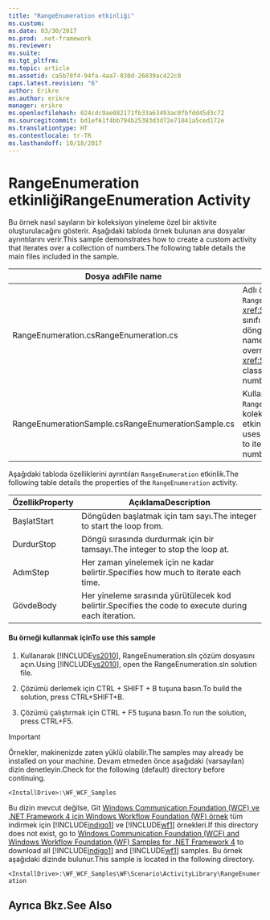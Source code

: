 ```yaml
---
title: "RangeEnumeration etkinliği"
ms.custom: 
ms.date: 03/30/2017
ms.prod: .net-framework
ms.reviewer: 
ms.suite: 
ms.tgt_pltfrm: 
ms.topic: article
ms.assetid: ca5b78f4-94fa-4aa7-830d-26039ac422c8
caps.latest.revision: "6"
author: Erikre
ms.author: erikre
manager: erikre
ms.openlocfilehash: 024cdc9ae082171fb33a63493ac0fbfdd45d3c72
ms.sourcegitcommit: bd1ef61f4bb794b25383d3d72e71041a5ced172e
ms.translationtype: HT
ms.contentlocale: tr-TR
ms.lasthandoff: 10/18/2017
---
```

# <a name="rangeenumeration-activity"></a><span data-ttu-id="eeefe-102">RangeEnumeration etkinliği</span><span class="sxs-lookup"><span data-stu-id="eeefe-102">RangeEnumeration Activity</span></span>
<span data-ttu-id="eeefe-103">Bu örnek nasıl sayıların bir koleksiyon yineleme özel bir aktivite oluşturulacağını gösterir. Aşağıdaki tabloda örnek bulunan ana dosyalar ayrıntılarını verir.</span><span class="sxs-lookup"><span data-stu-id="eeefe-103">This sample demonstrates how to create a custom activity that iterates over a collection of numbers.The following table details the main files included in the sample.</span></span>  
  
|<span data-ttu-id="eeefe-104">Dosya adı</span><span class="sxs-lookup"><span data-stu-id="eeefe-104">File name</span></span>|<span data-ttu-id="eeefe-105">Açıklama</span><span class="sxs-lookup"><span data-stu-id="eeefe-105">Description</span></span>|  
|---------------|-----------------|  
|<span data-ttu-id="eeefe-106">RangeEnumeration.cs</span><span class="sxs-lookup"><span data-stu-id="eeefe-106">RangeEnumeration.cs</span></span>|<span data-ttu-id="eeefe-107">Adlı özel bir aktivite tanımlar `RangeEnumeration` , geçersiz kılmalar <xref:System.Activities.NativeActivity> sınıfı ve bir dizi numarası aracılığıyla döngüleri.</span><span class="sxs-lookup"><span data-stu-id="eeefe-107">Defines a custom activity named `RangeEnumeration` that overrides the <xref:System.Activities.NativeActivity> class and loops through a series of numbers.</span></span>|  
|<span data-ttu-id="eeefe-108">RangeEnumerationSample.cs</span><span class="sxs-lookup"><span data-stu-id="eeefe-108">RangeEnumerationSample.cs</span></span>|<span data-ttu-id="eeefe-109">Kullanan bir istemci uygulaması `RangeEnumeration` sayıların koleksiyon üzerinde yinelenecek etkinlik.</span><span class="sxs-lookup"><span data-stu-id="eeefe-109">A client application that uses the `RangeEnumeration` activity to iterate over a collection of numbers.</span></span>|  
  
 <span data-ttu-id="eeefe-110">Aşağıdaki tabloda özelliklerini ayrıntıları `RangeEnumeration` etkinlik.</span><span class="sxs-lookup"><span data-stu-id="eeefe-110">The following table details the properties of the `RangeEnumeration` activity.</span></span>  
  
|<span data-ttu-id="eeefe-111">Özellik</span><span class="sxs-lookup"><span data-stu-id="eeefe-111">Property</span></span>|<span data-ttu-id="eeefe-112">Açıklama</span><span class="sxs-lookup"><span data-stu-id="eeefe-112">Description</span></span>|  
|--------------|-----------------|  
|<span data-ttu-id="eeefe-113">Başlat</span><span class="sxs-lookup"><span data-stu-id="eeefe-113">Start</span></span>|<span data-ttu-id="eeefe-114">Döngüden başlatmak için tam sayı.</span><span class="sxs-lookup"><span data-stu-id="eeefe-114">The integer to start the loop from.</span></span>|  
|<span data-ttu-id="eeefe-115">Durdur</span><span class="sxs-lookup"><span data-stu-id="eeefe-115">Stop</span></span>|<span data-ttu-id="eeefe-116">Döngü sırasında durdurmak için bir tamsayı.</span><span class="sxs-lookup"><span data-stu-id="eeefe-116">The integer to stop the loop at.</span></span>|  
|<span data-ttu-id="eeefe-117">Adım</span><span class="sxs-lookup"><span data-stu-id="eeefe-117">Step</span></span>|<span data-ttu-id="eeefe-118">Her zaman yinelemek için ne kadar belirtir.</span><span class="sxs-lookup"><span data-stu-id="eeefe-118">Specifies how much to iterate each time.</span></span>|  
|<span data-ttu-id="eeefe-119">Gövde</span><span class="sxs-lookup"><span data-stu-id="eeefe-119">Body</span></span>|<span data-ttu-id="eeefe-120">Her yineleme sırasında yürütülecek kod belirtir.</span><span class="sxs-lookup"><span data-stu-id="eeefe-120">Specifies the code to execute during each iteration.</span></span>|  
  
#### <a name="to-use-this-sample"></a><span data-ttu-id="eeefe-121">Bu örneği kullanmak için</span><span class="sxs-lookup"><span data-stu-id="eeefe-121">To use this sample</span></span>  
  
1.  <span data-ttu-id="eeefe-122">Kullanarak [!INCLUDE[vs2010](../../../../includes/vs2010-md.md)], RangeEnumeration.sln çözüm dosyasını açın.</span><span class="sxs-lookup"><span data-stu-id="eeefe-122">Using [!INCLUDE[vs2010](../../../../includes/vs2010-md.md)], open the RangeEnumeration.sln solution file.</span></span>  
  
2.  <span data-ttu-id="eeefe-123">Çözümü derlemek için CTRL + SHIFT + B tuşuna basın.</span><span class="sxs-lookup"><span data-stu-id="eeefe-123">To build the solution, press CTRL+SHIFT+B.</span></span>  
  
3.  <span data-ttu-id="eeefe-124">Çözümü çalıştırmak için CTRL + F5 tuşuna basın.</span><span class="sxs-lookup"><span data-stu-id="eeefe-124">To run the solution, press CTRL+F5.</span></span>  
  
> [!IMPORTANT]
>  <span data-ttu-id="eeefe-125">Örnekler, makinenizde zaten yüklü olabilir.</span><span class="sxs-lookup"><span data-stu-id="eeefe-125">The samples may already be installed on your machine.</span></span> <span data-ttu-id="eeefe-126">Devam etmeden önce aşağıdaki (varsayılan) dizin denetleyin.</span><span class="sxs-lookup"><span data-stu-id="eeefe-126">Check for the following (default) directory before continuing.</span></span>  
>   
>  `<InstallDrive>:\WF_WCF_Samples`  
>   
>  <span data-ttu-id="eeefe-127">Bu dizin mevcut değilse, Git [Windows Communication Foundation (WCF) ve .NET Framework 4 için Windows Workflow Foundation (WF) örnek](http://go.microsoft.com/fwlink/?LinkId=150780) tüm indirmek için [!INCLUDE[indigo1](../../../../includes/indigo1-md.md)] ve [!INCLUDE[wf1](../../../../includes/wf1-md.md)] örnekleri.</span><span class="sxs-lookup"><span data-stu-id="eeefe-127">If this directory does not exist, go to [Windows Communication Foundation (WCF) and Windows Workflow Foundation (WF) Samples for .NET Framework 4](http://go.microsoft.com/fwlink/?LinkId=150780) to download all [!INCLUDE[indigo1](../../../../includes/indigo1-md.md)] and [!INCLUDE[wf1](../../../../includes/wf1-md.md)] samples.</span></span> <span data-ttu-id="eeefe-128">Bu örnek aşağıdaki dizinde bulunur.</span><span class="sxs-lookup"><span data-stu-id="eeefe-128">This sample is located in the following directory.</span></span>  
>   
>  `<InstallDrive>:\WF_WCF_Samples\WF\Scenario\ActivityLibrary\RangeEnumeration`  
  
## <a name="see-also"></a><span data-ttu-id="eeefe-129">Ayrıca Bkz.</span><span class="sxs-lookup"><span data-stu-id="eeefe-129">See Also</span></span>
